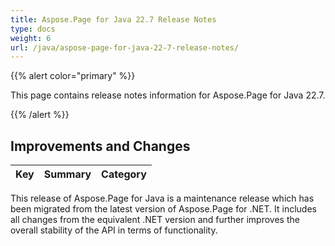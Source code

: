 ```yaml
---
title: Aspose.Page for Java 22.7 Release Notes
type: docs
weight: 6
url: /java/aspose-page-for-java-22-7-release-notes/
---
```


{{% alert color="primary" %}}

This page contains release notes information for Aspose.Page for Java 22.7.

{{% /alert %}}
## **Improvements and Changes**

|**Key**|**Summary**|**Category**|
| :- | :- | :- |

This release of Aspose.Page for Java is a maintenance release which has been migrated from the latest version of Aspose.Page for .NET. It includes all changes from the equivalent .NET version and further improves the overall stability of the API in terms of functionality.

